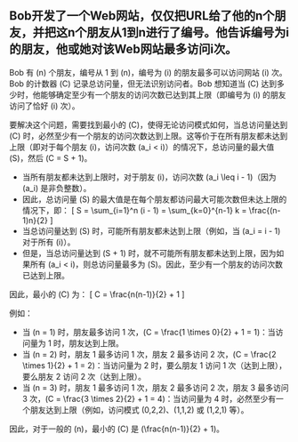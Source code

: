 ## Bob开发了一个Web网站，仅仅把URL给了他的n个朋友，并把这n个朋友从1到n进行了编号。他告诉编号为i的朋友，他或她对该Web网站最多访问i次。

Bob 有 \(n\) 个朋友，编号从 1 到 \(n\)，编号为 \(i\) 的朋友最多可以访问网站 \(i\) 次。Bob 的计数器 \(C\) 记录总访问量，但无法识别访问者。Bob 想知道当 \(C\) 达到多少时，他能够确定至少有一个朋友的访问次数已达到其上限（即编号为 \(i\) 的朋友访问了恰好 \(i\) 次）。

要解决这个问题，需要找到最小的 \(C\)，使得无论访问模式如何，当总访问量达到 \(C\) 时，必然至少有一个朋友的访问次数达到上限。这等价于在所有朋友都未达到上限（即对于每个朋友 \(i\)，访问次数 \(a_i < i\)）的情况下，总访问量的最大值 \(S\)，然后 \(C = S + 1\)。

- 当所有朋友都未达到上限时，对于朋友 \(i\)，访问次数 \(a_i \leq i - 1\)（因为 \(a_i\) 是非负整数）。
- 因此，总访问量 \(S\) 的最大值是在每个朋友都访问最大可能次数但未达上限的情况下，即：
  \[
  S = \sum_{i=1}^n (i - 1) = \sum_{k=0}^{n-1} k = \frac{(n-1)n}{2}
  \]
- 当总访问量达到 \(S\) 时，可能所有朋友都未达到上限（例如，当 \(a_i = i - 1\) 对于所有 \(i\)）。
- 但是，当总访问量达到 \(S + 1\) 时，就不可能所有朋友都未达到上限，因为如果所有 \(a_i < i\)，则总访问量最多为 \(S\)。因此，至少有一个朋友的访问次数已达到上限。

因此，最小的 \(C\) 为：
\[
C = \frac{n(n-1)}{2} + 1
\]

例如：
- 当 \(n = 1\) 时，朋友最多访问 1 次，\(C = \frac{1 \times 0}{2} + 1 = 1\)：当访问量为 1 时，朋友达到上限。
- 当 \(n = 2\) 时，朋友 1 最多访问 1 次，朋友 2 最多访问 2 次，\(C = \frac{2 \times 1}{2} + 1 = 2\)：当访问量为 2 时，要么朋友 1 访问 1 次（达到上限），要么朋友 2 访问 2 次（达到上限）。
- 当 \(n = 3\) 时，朋友 1 最多访问 1 次，朋友 2 最多访问 2 次，朋友 3 最多访问 3 次，\(C = \frac{3 \times 2}{2} + 1 = 4\)：当访问量为 4 时，必然至少有一个朋友达到上限（例如，访问模式 (0,2,2)、(1,1,2) 或 (1,2,1) 等）。

因此，对于一般的 \(n\)，最小的 \(C\) 是 \(\frac{n(n-1)}{2} + 1\)。
